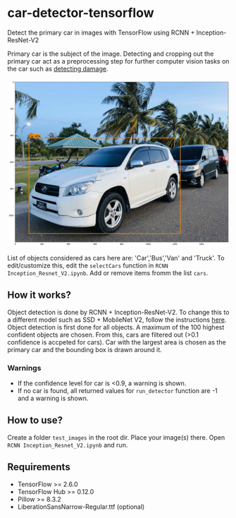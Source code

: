 # car-detector-tensorflow
Detect the primary car in images with TensorFlow using RCNN + Inception-ResNet-V2

Primary car is the subject of the image. Detecting and cropping out the primary car act as a preprocessing step for further computer vision tasks on the car such as [detecting damage](https://github.com/politecat314/car-damage-detection-peltarion).
<br><br><img src="https://github.com/politecat314/car-detector-tensorflow/blob/master/demo.png" width="600"><br>

List of objects considered as cars here are: 'Car','Bus','Van' and 'Truck'. To edit/customize this, edit the `selectCars` function in `RCNN Inception_Resnet_V2.ipynb`. Add or remove items fromm the list `cars`.

## How it works?
Object detection is done by RCNN + Inception-ResNet-V2. To change this to a different model such as SSD + MobileNet V2, follow the instructions [here](https://www.tensorflow.org/hub/tutorials/object_detection).
Object detection is first done for all objects. A maximum of the 100 highest confident objects are chosen. From this, cars are filtered out (>0.1 confidence is accpeted for cars). Car with the largest area is chosen as the primary car and the bounding box is drawn around it.

### Warnings 
* If the confidence level for car is <0.9, a warning is shown.
* If no car is found, all returned values for `run_detector` function are -1 and a warning is shown.


## How to use?
Create a folder `test_images` in the root dir. Place your image(s) there. Open `RCNN Inception_Resnet_V2.ipynb` and run.

## Requirements
* TensorFlow >= 2.6.0
* TensorFlow Hub >= 0.12.0
* Pillow >= 8.3.2
* LiberationSansNarrow-Regular.ttf (optional)
